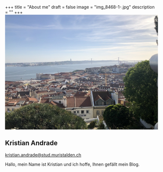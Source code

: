 +++
title = "About me"
draft = false
image = "img_8468-1-.jpg"
description = ""
+++
![](img_8468-1-.jpg)

## Kristian Andrade

kristian.andrade@stud.muristalden.ch

Hallo, mein Name ist Kristian und ich hoffe, Ihnen gefällt mein Blog.